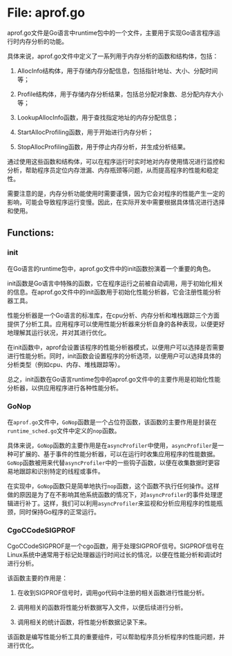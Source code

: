 # File: aprof.go

aprof.go文件是Go语言中runtime包中的一个文件，主要用于实现Go语言程序运行时内存分析的功能。

具体来说，aprof.go文件中定义了一系列用于内存分析的函数和结构体，包括：

1. AllocInfo结构体，用于存储内存分配信息，包括指针地址、大小、分配时间等；

2. Profile结构体，用于存储内存分析结果，包括总分配对象数、总分配内存大小等；

3. LookupAllocInfo函数，用于查找指定地址的内存分配信息；

4. StartAllocProfiling函数，用于开始进行内存分析；

5. StopAllocProfiling函数，用于停止内存分析，并生成分析结果。

通过使用这些函数和结构体，可以在程序运行时实时地对内存使用情况进行监控和分析，帮助程序员定位内存泄漏、内存瓶颈等问题，从而提高程序的性能和稳定性。

需要注意的是，内存分析功能使用时需要谨慎，因为它会对程序的性能产生一定的影响，可能会导致程序运行变慢。因此，在实际开发中需要根据具体情况进行选择和使用。

## Functions:

### init

在Go语言的runtime包中，aprof.go文件中的init函数扮演着一个重要的角色。

init函数是Go语言中特殊的函数，它在程序运行之前被自动调用，用于初始化相关的信息。在aprof.go文件中的init函数用于初始化性能分析器，它会注册性能分析器工具。

性能分析器是一个Go语言的标准库，在cpu分析、内存分析和堆栈跟踪三个方面提供了分析工具。应用程序可以使用性能分析器来分析自身的各种表现，以便更好地理解其运行状况，并对其进行优化。

在init函数中，aprof会设置该程序的性能分析器模式，以便用户可以选择是否需要进行性能分析。同时，init函数会设置程序的分析选项，以便用户可以选择具体的分析类型（例如cpu、内存、堆栈跟踪等）。

总之，init函数在Go语言runtime包中的aprof.go文件中的主要作用是初始化性能分析器，以供应用程序进行各种性能分析。



### GoNop

在`aprof.go`文件中，`GoNop`函数是一个占位符函数，该函数的主要作用是封装在`runtime_sched.go`文件中定义的`nop`函数。

具体来说，`GoNop`函数的主要作用是在`asyncProfiler`中使用，`asyncProfiler`是一种可扩展的、基于事件的性能分析器，可以在运行时收集应用程序的性能数据。`GoNop`函数被用来代替`asyncProfiler`中的一些钩子函数，以便在收集数据时更容易地跟踪和识别特定的线程或事件。

在实现中，`GoNop`函数只是简单地执行`nop`函数，这个函数不执行任何操作。这样做的原因是为了在不影响其他系统函数的情况下，对`asyncProfiler`的事件处理逻辑进行补丁。这样，我们可以利用`asyncProfiler`来监视和分析应用程序的性能瓶颈，同时保持Go程序的正常运行。



### CgoCCodeSIGPROF

CgoCCodeSIGPROF是一个cgo函数，用于处理SIGPROF信号。SIGPROF信号在Linux系统中通常用于标记处理器运行时间过长的情况，以便在性能分析和调试时进行分析。

该函数主要的作用是：

1. 在收到SIGPROF信号时，调用go代码中注册的相关函数进行性能分析。

2. 调用相关的函数将性能分析数据写入文件，以便后续进行分析。

3. 调用相关的统计函数，将性能分析数据记录下来。

该函数是编写性能分析工具的重要组件，可以帮助程序员分析程序的性能问题，并进行优化。



